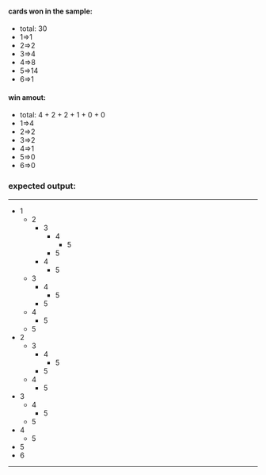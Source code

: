 #### cards won in the sample: 
- total: 30
- 1=>1
- 2=>2
- 3=>4
- 4=>8
- 5=>14
- 6=>1

#### win amout: 
- total: 4 + 2 + 2 + 1 + 0 + 0
- 1=>4
- 2=>2
- 3=>2
- 4=>1
- 5=>0
- 6=>0

### expected output:
-------------------
- 1
  - 2
    - 3
      - 4
        - 5
      - 5
    - 4
      - 5
  - 3
    - 4
      - 5
    - 5
  - 4
    - 5
  - 5
- 2
  - 3
    - 4
      - 5
    - 5
  - 4
    - 5
- 3
  - 4
    - 5
  - 5
- 4
  - 5
- 5
- 6
-----------------------------
